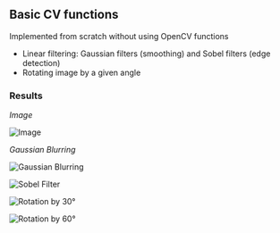 ## Basic CV functions
Implemented from scratch without using OpenCV functions
- Linear filtering: Gaussian filters (smoothing) and Sobel filters (edge detection)
- Rotating image by a given angle


### Results

*Image*

![Image](https://user-images.githubusercontent.com/51696913/169199246-653eec5e-c299-4161-8e0c-8518a71ec581.png)

*Gaussian Blurring*

![Gaussian Blurring](https://user-images.githubusercontent.com/51696913/169199341-0f72660a-0cb4-4f9c-a3c6-6866dacc76eb.png)


![Sobel Filter](https://user-images.githubusercontent.com/51696913/169199387-e94a0596-098a-48e9-96a3-2dd83bdc8e10.png)

![Rotation by 30°](https://user-images.githubusercontent.com/51696913/169199430-48aeb08a-5bba-4e89-8f66-e267923eb989.png)

![Rotation by 60°](https://user-images.githubusercontent.com/51696913/169199467-1c00ffdd-44ff-42ad-ae1a-2bab2b944a7e.png)
